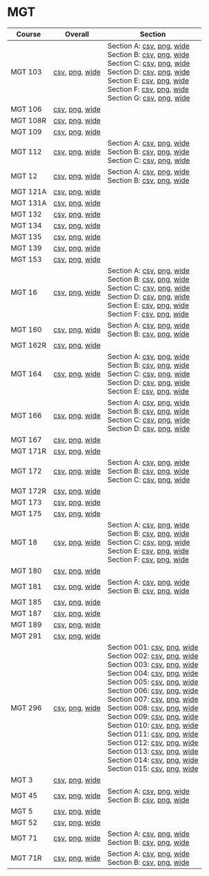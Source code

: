 # MGT

| Course | Overall | Section |
| ------ | ------- | ------- |
| MGT 103 | [csv](https://github.com/UCSD-Historical-Enrollment-Data/2023Fall/blob/main/overall/MGT%20103.csv), [png](https://raw.githubusercontent.com/UCSD-Historical-Enrollment-Data/2023Fall/main/plot_overall/MGT%20103.png), [wide](https://raw.githubusercontent.com/UCSD-Historical-Enrollment-Data/2023Fall/main/plot_overall_wide/MGT%20103.png) | Section A: [csv](https://github.com/UCSD-Historical-Enrollment-Data/2023Fall/blob/main/section/MGT%20103_A.csv), [png](https://raw.githubusercontent.com/UCSD-Historical-Enrollment-Data/2023Fall/main/plot_section/MGT%20103_A.png), [wide](https://raw.githubusercontent.com/UCSD-Historical-Enrollment-Data/2023Fall/main/plot_section_wide/MGT%20103_A.png)<br>Section B: [csv](https://github.com/UCSD-Historical-Enrollment-Data/2023Fall/blob/main/section/MGT%20103_B.csv), [png](https://raw.githubusercontent.com/UCSD-Historical-Enrollment-Data/2023Fall/main/plot_section/MGT%20103_B.png), [wide](https://raw.githubusercontent.com/UCSD-Historical-Enrollment-Data/2023Fall/main/plot_section_wide/MGT%20103_B.png)<br>Section C: [csv](https://github.com/UCSD-Historical-Enrollment-Data/2023Fall/blob/main/section/MGT%20103_C.csv), [png](https://raw.githubusercontent.com/UCSD-Historical-Enrollment-Data/2023Fall/main/plot_section/MGT%20103_C.png), [wide](https://raw.githubusercontent.com/UCSD-Historical-Enrollment-Data/2023Fall/main/plot_section_wide/MGT%20103_C.png)<br>Section D: [csv](https://github.com/UCSD-Historical-Enrollment-Data/2023Fall/blob/main/section/MGT%20103_D.csv), [png](https://raw.githubusercontent.com/UCSD-Historical-Enrollment-Data/2023Fall/main/plot_section/MGT%20103_D.png), [wide](https://raw.githubusercontent.com/UCSD-Historical-Enrollment-Data/2023Fall/main/plot_section_wide/MGT%20103_D.png)<br>Section E: [csv](https://github.com/UCSD-Historical-Enrollment-Data/2023Fall/blob/main/section/MGT%20103_E.csv), [png](https://raw.githubusercontent.com/UCSD-Historical-Enrollment-Data/2023Fall/main/plot_section/MGT%20103_E.png), [wide](https://raw.githubusercontent.com/UCSD-Historical-Enrollment-Data/2023Fall/main/plot_section_wide/MGT%20103_E.png)<br>Section F: [csv](https://github.com/UCSD-Historical-Enrollment-Data/2023Fall/blob/main/section/MGT%20103_F.csv), [png](https://raw.githubusercontent.com/UCSD-Historical-Enrollment-Data/2023Fall/main/plot_section/MGT%20103_F.png), [wide](https://raw.githubusercontent.com/UCSD-Historical-Enrollment-Data/2023Fall/main/plot_section_wide/MGT%20103_F.png)<br>Section G: [csv](https://github.com/UCSD-Historical-Enrollment-Data/2023Fall/blob/main/section/MGT%20103_G.csv), [png](https://raw.githubusercontent.com/UCSD-Historical-Enrollment-Data/2023Fall/main/plot_section/MGT%20103_G.png), [wide](https://raw.githubusercontent.com/UCSD-Historical-Enrollment-Data/2023Fall/main/plot_section_wide/MGT%20103_G.png) |
| MGT 106 | [csv](https://github.com/UCSD-Historical-Enrollment-Data/2023Fall/blob/main/overall/MGT%20106.csv), [png](https://raw.githubusercontent.com/UCSD-Historical-Enrollment-Data/2023Fall/main/plot_overall/MGT%20106.png), [wide](https://raw.githubusercontent.com/UCSD-Historical-Enrollment-Data/2023Fall/main/plot_overall_wide/MGT%20106.png) |  |
| MGT 108R | [csv](https://github.com/UCSD-Historical-Enrollment-Data/2023Fall/blob/main/overall/MGT%20108R.csv), [png](https://raw.githubusercontent.com/UCSD-Historical-Enrollment-Data/2023Fall/main/plot_overall/MGT%20108R.png), [wide](https://raw.githubusercontent.com/UCSD-Historical-Enrollment-Data/2023Fall/main/plot_overall_wide/MGT%20108R.png) |  |
| MGT 109 | [csv](https://github.com/UCSD-Historical-Enrollment-Data/2023Fall/blob/main/overall/MGT%20109.csv), [png](https://raw.githubusercontent.com/UCSD-Historical-Enrollment-Data/2023Fall/main/plot_overall/MGT%20109.png), [wide](https://raw.githubusercontent.com/UCSD-Historical-Enrollment-Data/2023Fall/main/plot_overall_wide/MGT%20109.png) |  |
| MGT 112 | [csv](https://github.com/UCSD-Historical-Enrollment-Data/2023Fall/blob/main/overall/MGT%20112.csv), [png](https://raw.githubusercontent.com/UCSD-Historical-Enrollment-Data/2023Fall/main/plot_overall/MGT%20112.png), [wide](https://raw.githubusercontent.com/UCSD-Historical-Enrollment-Data/2023Fall/main/plot_overall_wide/MGT%20112.png) | Section A: [csv](https://github.com/UCSD-Historical-Enrollment-Data/2023Fall/blob/main/section/MGT%20112_A.csv), [png](https://raw.githubusercontent.com/UCSD-Historical-Enrollment-Data/2023Fall/main/plot_section/MGT%20112_A.png), [wide](https://raw.githubusercontent.com/UCSD-Historical-Enrollment-Data/2023Fall/main/plot_section_wide/MGT%20112_A.png)<br>Section B: [csv](https://github.com/UCSD-Historical-Enrollment-Data/2023Fall/blob/main/section/MGT%20112_B.csv), [png](https://raw.githubusercontent.com/UCSD-Historical-Enrollment-Data/2023Fall/main/plot_section/MGT%20112_B.png), [wide](https://raw.githubusercontent.com/UCSD-Historical-Enrollment-Data/2023Fall/main/plot_section_wide/MGT%20112_B.png)<br>Section C: [csv](https://github.com/UCSD-Historical-Enrollment-Data/2023Fall/blob/main/section/MGT%20112_C.csv), [png](https://raw.githubusercontent.com/UCSD-Historical-Enrollment-Data/2023Fall/main/plot_section/MGT%20112_C.png), [wide](https://raw.githubusercontent.com/UCSD-Historical-Enrollment-Data/2023Fall/main/plot_section_wide/MGT%20112_C.png) |
| MGT 12 | [csv](https://github.com/UCSD-Historical-Enrollment-Data/2023Fall/blob/main/overall/MGT%2012.csv), [png](https://raw.githubusercontent.com/UCSD-Historical-Enrollment-Data/2023Fall/main/plot_overall/MGT%2012.png), [wide](https://raw.githubusercontent.com/UCSD-Historical-Enrollment-Data/2023Fall/main/plot_overall_wide/MGT%2012.png) | Section A: [csv](https://github.com/UCSD-Historical-Enrollment-Data/2023Fall/blob/main/section/MGT%2012_A.csv), [png](https://raw.githubusercontent.com/UCSD-Historical-Enrollment-Data/2023Fall/main/plot_section/MGT%2012_A.png), [wide](https://raw.githubusercontent.com/UCSD-Historical-Enrollment-Data/2023Fall/main/plot_section_wide/MGT%2012_A.png)<br>Section B: [csv](https://github.com/UCSD-Historical-Enrollment-Data/2023Fall/blob/main/section/MGT%2012_B.csv), [png](https://raw.githubusercontent.com/UCSD-Historical-Enrollment-Data/2023Fall/main/plot_section/MGT%2012_B.png), [wide](https://raw.githubusercontent.com/UCSD-Historical-Enrollment-Data/2023Fall/main/plot_section_wide/MGT%2012_B.png) |
| MGT 121A | [csv](https://github.com/UCSD-Historical-Enrollment-Data/2023Fall/blob/main/overall/MGT%20121A.csv), [png](https://raw.githubusercontent.com/UCSD-Historical-Enrollment-Data/2023Fall/main/plot_overall/MGT%20121A.png), [wide](https://raw.githubusercontent.com/UCSD-Historical-Enrollment-Data/2023Fall/main/plot_overall_wide/MGT%20121A.png) |  |
| MGT 131A | [csv](https://github.com/UCSD-Historical-Enrollment-Data/2023Fall/blob/main/overall/MGT%20131A.csv), [png](https://raw.githubusercontent.com/UCSD-Historical-Enrollment-Data/2023Fall/main/plot_overall/MGT%20131A.png), [wide](https://raw.githubusercontent.com/UCSD-Historical-Enrollment-Data/2023Fall/main/plot_overall_wide/MGT%20131A.png) |  |
| MGT 132 | [csv](https://github.com/UCSD-Historical-Enrollment-Data/2023Fall/blob/main/overall/MGT%20132.csv), [png](https://raw.githubusercontent.com/UCSD-Historical-Enrollment-Data/2023Fall/main/plot_overall/MGT%20132.png), [wide](https://raw.githubusercontent.com/UCSD-Historical-Enrollment-Data/2023Fall/main/plot_overall_wide/MGT%20132.png) |  |
| MGT 134 | [csv](https://github.com/UCSD-Historical-Enrollment-Data/2023Fall/blob/main/overall/MGT%20134.csv), [png](https://raw.githubusercontent.com/UCSD-Historical-Enrollment-Data/2023Fall/main/plot_overall/MGT%20134.png), [wide](https://raw.githubusercontent.com/UCSD-Historical-Enrollment-Data/2023Fall/main/plot_overall_wide/MGT%20134.png) |  |
| MGT 135 | [csv](https://github.com/UCSD-Historical-Enrollment-Data/2023Fall/blob/main/overall/MGT%20135.csv), [png](https://raw.githubusercontent.com/UCSD-Historical-Enrollment-Data/2023Fall/main/plot_overall/MGT%20135.png), [wide](https://raw.githubusercontent.com/UCSD-Historical-Enrollment-Data/2023Fall/main/plot_overall_wide/MGT%20135.png) |  |
| MGT 139 | [csv](https://github.com/UCSD-Historical-Enrollment-Data/2023Fall/blob/main/overall/MGT%20139.csv), [png](https://raw.githubusercontent.com/UCSD-Historical-Enrollment-Data/2023Fall/main/plot_overall/MGT%20139.png), [wide](https://raw.githubusercontent.com/UCSD-Historical-Enrollment-Data/2023Fall/main/plot_overall_wide/MGT%20139.png) |  |
| MGT 153 | [csv](https://github.com/UCSD-Historical-Enrollment-Data/2023Fall/blob/main/overall/MGT%20153.csv), [png](https://raw.githubusercontent.com/UCSD-Historical-Enrollment-Data/2023Fall/main/plot_overall/MGT%20153.png), [wide](https://raw.githubusercontent.com/UCSD-Historical-Enrollment-Data/2023Fall/main/plot_overall_wide/MGT%20153.png) |  |
| MGT 16 | [csv](https://github.com/UCSD-Historical-Enrollment-Data/2023Fall/blob/main/overall/MGT%2016.csv), [png](https://raw.githubusercontent.com/UCSD-Historical-Enrollment-Data/2023Fall/main/plot_overall/MGT%2016.png), [wide](https://raw.githubusercontent.com/UCSD-Historical-Enrollment-Data/2023Fall/main/plot_overall_wide/MGT%2016.png) | Section A: [csv](https://github.com/UCSD-Historical-Enrollment-Data/2023Fall/blob/main/section/MGT%2016_A.csv), [png](https://raw.githubusercontent.com/UCSD-Historical-Enrollment-Data/2023Fall/main/plot_section/MGT%2016_A.png), [wide](https://raw.githubusercontent.com/UCSD-Historical-Enrollment-Data/2023Fall/main/plot_section_wide/MGT%2016_A.png)<br>Section B: [csv](https://github.com/UCSD-Historical-Enrollment-Data/2023Fall/blob/main/section/MGT%2016_B.csv), [png](https://raw.githubusercontent.com/UCSD-Historical-Enrollment-Data/2023Fall/main/plot_section/MGT%2016_B.png), [wide](https://raw.githubusercontent.com/UCSD-Historical-Enrollment-Data/2023Fall/main/plot_section_wide/MGT%2016_B.png)<br>Section C: [csv](https://github.com/UCSD-Historical-Enrollment-Data/2023Fall/blob/main/section/MGT%2016_C.csv), [png](https://raw.githubusercontent.com/UCSD-Historical-Enrollment-Data/2023Fall/main/plot_section/MGT%2016_C.png), [wide](https://raw.githubusercontent.com/UCSD-Historical-Enrollment-Data/2023Fall/main/plot_section_wide/MGT%2016_C.png)<br>Section D: [csv](https://github.com/UCSD-Historical-Enrollment-Data/2023Fall/blob/main/section/MGT%2016_D.csv), [png](https://raw.githubusercontent.com/UCSD-Historical-Enrollment-Data/2023Fall/main/plot_section/MGT%2016_D.png), [wide](https://raw.githubusercontent.com/UCSD-Historical-Enrollment-Data/2023Fall/main/plot_section_wide/MGT%2016_D.png)<br>Section E: [csv](https://github.com/UCSD-Historical-Enrollment-Data/2023Fall/blob/main/section/MGT%2016_E.csv), [png](https://raw.githubusercontent.com/UCSD-Historical-Enrollment-Data/2023Fall/main/plot_section/MGT%2016_E.png), [wide](https://raw.githubusercontent.com/UCSD-Historical-Enrollment-Data/2023Fall/main/plot_section_wide/MGT%2016_E.png)<br>Section F: [csv](https://github.com/UCSD-Historical-Enrollment-Data/2023Fall/blob/main/section/MGT%2016_F.csv), [png](https://raw.githubusercontent.com/UCSD-Historical-Enrollment-Data/2023Fall/main/plot_section/MGT%2016_F.png), [wide](https://raw.githubusercontent.com/UCSD-Historical-Enrollment-Data/2023Fall/main/plot_section_wide/MGT%2016_F.png) |
| MGT 160 | [csv](https://github.com/UCSD-Historical-Enrollment-Data/2023Fall/blob/main/overall/MGT%20160.csv), [png](https://raw.githubusercontent.com/UCSD-Historical-Enrollment-Data/2023Fall/main/plot_overall/MGT%20160.png), [wide](https://raw.githubusercontent.com/UCSD-Historical-Enrollment-Data/2023Fall/main/plot_overall_wide/MGT%20160.png) | Section A: [csv](https://github.com/UCSD-Historical-Enrollment-Data/2023Fall/blob/main/section/MGT%20160_A.csv), [png](https://raw.githubusercontent.com/UCSD-Historical-Enrollment-Data/2023Fall/main/plot_section/MGT%20160_A.png), [wide](https://raw.githubusercontent.com/UCSD-Historical-Enrollment-Data/2023Fall/main/plot_section_wide/MGT%20160_A.png)<br>Section B: [csv](https://github.com/UCSD-Historical-Enrollment-Data/2023Fall/blob/main/section/MGT%20160_B.csv), [png](https://raw.githubusercontent.com/UCSD-Historical-Enrollment-Data/2023Fall/main/plot_section/MGT%20160_B.png), [wide](https://raw.githubusercontent.com/UCSD-Historical-Enrollment-Data/2023Fall/main/plot_section_wide/MGT%20160_B.png) |
| MGT 162R | [csv](https://github.com/UCSD-Historical-Enrollment-Data/2023Fall/blob/main/overall/MGT%20162R.csv), [png](https://raw.githubusercontent.com/UCSD-Historical-Enrollment-Data/2023Fall/main/plot_overall/MGT%20162R.png), [wide](https://raw.githubusercontent.com/UCSD-Historical-Enrollment-Data/2023Fall/main/plot_overall_wide/MGT%20162R.png) |  |
| MGT 164 | [csv](https://github.com/UCSD-Historical-Enrollment-Data/2023Fall/blob/main/overall/MGT%20164.csv), [png](https://raw.githubusercontent.com/UCSD-Historical-Enrollment-Data/2023Fall/main/plot_overall/MGT%20164.png), [wide](https://raw.githubusercontent.com/UCSD-Historical-Enrollment-Data/2023Fall/main/plot_overall_wide/MGT%20164.png) | Section A: [csv](https://github.com/UCSD-Historical-Enrollment-Data/2023Fall/blob/main/section/MGT%20164_A.csv), [png](https://raw.githubusercontent.com/UCSD-Historical-Enrollment-Data/2023Fall/main/plot_section/MGT%20164_A.png), [wide](https://raw.githubusercontent.com/UCSD-Historical-Enrollment-Data/2023Fall/main/plot_section_wide/MGT%20164_A.png)<br>Section B: [csv](https://github.com/UCSD-Historical-Enrollment-Data/2023Fall/blob/main/section/MGT%20164_B.csv), [png](https://raw.githubusercontent.com/UCSD-Historical-Enrollment-Data/2023Fall/main/plot_section/MGT%20164_B.png), [wide](https://raw.githubusercontent.com/UCSD-Historical-Enrollment-Data/2023Fall/main/plot_section_wide/MGT%20164_B.png)<br>Section C: [csv](https://github.com/UCSD-Historical-Enrollment-Data/2023Fall/blob/main/section/MGT%20164_C.csv), [png](https://raw.githubusercontent.com/UCSD-Historical-Enrollment-Data/2023Fall/main/plot_section/MGT%20164_C.png), [wide](https://raw.githubusercontent.com/UCSD-Historical-Enrollment-Data/2023Fall/main/plot_section_wide/MGT%20164_C.png)<br>Section D: [csv](https://github.com/UCSD-Historical-Enrollment-Data/2023Fall/blob/main/section/MGT%20164_D.csv), [png](https://raw.githubusercontent.com/UCSD-Historical-Enrollment-Data/2023Fall/main/plot_section/MGT%20164_D.png), [wide](https://raw.githubusercontent.com/UCSD-Historical-Enrollment-Data/2023Fall/main/plot_section_wide/MGT%20164_D.png)<br>Section E: [csv](https://github.com/UCSD-Historical-Enrollment-Data/2023Fall/blob/main/section/MGT%20164_E.csv), [png](https://raw.githubusercontent.com/UCSD-Historical-Enrollment-Data/2023Fall/main/plot_section/MGT%20164_E.png), [wide](https://raw.githubusercontent.com/UCSD-Historical-Enrollment-Data/2023Fall/main/plot_section_wide/MGT%20164_E.png) |
| MGT 166 | [csv](https://github.com/UCSD-Historical-Enrollment-Data/2023Fall/blob/main/overall/MGT%20166.csv), [png](https://raw.githubusercontent.com/UCSD-Historical-Enrollment-Data/2023Fall/main/plot_overall/MGT%20166.png), [wide](https://raw.githubusercontent.com/UCSD-Historical-Enrollment-Data/2023Fall/main/plot_overall_wide/MGT%20166.png) | Section A: [csv](https://github.com/UCSD-Historical-Enrollment-Data/2023Fall/blob/main/section/MGT%20166_A.csv), [png](https://raw.githubusercontent.com/UCSD-Historical-Enrollment-Data/2023Fall/main/plot_section/MGT%20166_A.png), [wide](https://raw.githubusercontent.com/UCSD-Historical-Enrollment-Data/2023Fall/main/plot_section_wide/MGT%20166_A.png)<br>Section B: [csv](https://github.com/UCSD-Historical-Enrollment-Data/2023Fall/blob/main/section/MGT%20166_B.csv), [png](https://raw.githubusercontent.com/UCSD-Historical-Enrollment-Data/2023Fall/main/plot_section/MGT%20166_B.png), [wide](https://raw.githubusercontent.com/UCSD-Historical-Enrollment-Data/2023Fall/main/plot_section_wide/MGT%20166_B.png)<br>Section C: [csv](https://github.com/UCSD-Historical-Enrollment-Data/2023Fall/blob/main/section/MGT%20166_C.csv), [png](https://raw.githubusercontent.com/UCSD-Historical-Enrollment-Data/2023Fall/main/plot_section/MGT%20166_C.png), [wide](https://raw.githubusercontent.com/UCSD-Historical-Enrollment-Data/2023Fall/main/plot_section_wide/MGT%20166_C.png)<br>Section D: [csv](https://github.com/UCSD-Historical-Enrollment-Data/2023Fall/blob/main/section/MGT%20166_D.csv), [png](https://raw.githubusercontent.com/UCSD-Historical-Enrollment-Data/2023Fall/main/plot_section/MGT%20166_D.png), [wide](https://raw.githubusercontent.com/UCSD-Historical-Enrollment-Data/2023Fall/main/plot_section_wide/MGT%20166_D.png) |
| MGT 167 | [csv](https://github.com/UCSD-Historical-Enrollment-Data/2023Fall/blob/main/overall/MGT%20167.csv), [png](https://raw.githubusercontent.com/UCSD-Historical-Enrollment-Data/2023Fall/main/plot_overall/MGT%20167.png), [wide](https://raw.githubusercontent.com/UCSD-Historical-Enrollment-Data/2023Fall/main/plot_overall_wide/MGT%20167.png) |  |
| MGT 171R | [csv](https://github.com/UCSD-Historical-Enrollment-Data/2023Fall/blob/main/overall/MGT%20171R.csv), [png](https://raw.githubusercontent.com/UCSD-Historical-Enrollment-Data/2023Fall/main/plot_overall/MGT%20171R.png), [wide](https://raw.githubusercontent.com/UCSD-Historical-Enrollment-Data/2023Fall/main/plot_overall_wide/MGT%20171R.png) |  |
| MGT 172 | [csv](https://github.com/UCSD-Historical-Enrollment-Data/2023Fall/blob/main/overall/MGT%20172.csv), [png](https://raw.githubusercontent.com/UCSD-Historical-Enrollment-Data/2023Fall/main/plot_overall/MGT%20172.png), [wide](https://raw.githubusercontent.com/UCSD-Historical-Enrollment-Data/2023Fall/main/plot_overall_wide/MGT%20172.png) | Section A: [csv](https://github.com/UCSD-Historical-Enrollment-Data/2023Fall/blob/main/section/MGT%20172_A.csv), [png](https://raw.githubusercontent.com/UCSD-Historical-Enrollment-Data/2023Fall/main/plot_section/MGT%20172_A.png), [wide](https://raw.githubusercontent.com/UCSD-Historical-Enrollment-Data/2023Fall/main/plot_section_wide/MGT%20172_A.png)<br>Section B: [csv](https://github.com/UCSD-Historical-Enrollment-Data/2023Fall/blob/main/section/MGT%20172_B.csv), [png](https://raw.githubusercontent.com/UCSD-Historical-Enrollment-Data/2023Fall/main/plot_section/MGT%20172_B.png), [wide](https://raw.githubusercontent.com/UCSD-Historical-Enrollment-Data/2023Fall/main/plot_section_wide/MGT%20172_B.png)<br>Section C: [csv](https://github.com/UCSD-Historical-Enrollment-Data/2023Fall/blob/main/section/MGT%20172_C.csv), [png](https://raw.githubusercontent.com/UCSD-Historical-Enrollment-Data/2023Fall/main/plot_section/MGT%20172_C.png), [wide](https://raw.githubusercontent.com/UCSD-Historical-Enrollment-Data/2023Fall/main/plot_section_wide/MGT%20172_C.png) |
| MGT 172R | [csv](https://github.com/UCSD-Historical-Enrollment-Data/2023Fall/blob/main/overall/MGT%20172R.csv), [png](https://raw.githubusercontent.com/UCSD-Historical-Enrollment-Data/2023Fall/main/plot_overall/MGT%20172R.png), [wide](https://raw.githubusercontent.com/UCSD-Historical-Enrollment-Data/2023Fall/main/plot_overall_wide/MGT%20172R.png) |  |
| MGT 173 | [csv](https://github.com/UCSD-Historical-Enrollment-Data/2023Fall/blob/main/overall/MGT%20173.csv), [png](https://raw.githubusercontent.com/UCSD-Historical-Enrollment-Data/2023Fall/main/plot_overall/MGT%20173.png), [wide](https://raw.githubusercontent.com/UCSD-Historical-Enrollment-Data/2023Fall/main/plot_overall_wide/MGT%20173.png) |  |
| MGT 175 | [csv](https://github.com/UCSD-Historical-Enrollment-Data/2023Fall/blob/main/overall/MGT%20175.csv), [png](https://raw.githubusercontent.com/UCSD-Historical-Enrollment-Data/2023Fall/main/plot_overall/MGT%20175.png), [wide](https://raw.githubusercontent.com/UCSD-Historical-Enrollment-Data/2023Fall/main/plot_overall_wide/MGT%20175.png) |  |
| MGT 18 | [csv](https://github.com/UCSD-Historical-Enrollment-Data/2023Fall/blob/main/overall/MGT%2018.csv), [png](https://raw.githubusercontent.com/UCSD-Historical-Enrollment-Data/2023Fall/main/plot_overall/MGT%2018.png), [wide](https://raw.githubusercontent.com/UCSD-Historical-Enrollment-Data/2023Fall/main/plot_overall_wide/MGT%2018.png) | Section A: [csv](https://github.com/UCSD-Historical-Enrollment-Data/2023Fall/blob/main/section/MGT%2018_A.csv), [png](https://raw.githubusercontent.com/UCSD-Historical-Enrollment-Data/2023Fall/main/plot_section/MGT%2018_A.png), [wide](https://raw.githubusercontent.com/UCSD-Historical-Enrollment-Data/2023Fall/main/plot_section_wide/MGT%2018_A.png)<br>Section B: [csv](https://github.com/UCSD-Historical-Enrollment-Data/2023Fall/blob/main/section/MGT%2018_B.csv), [png](https://raw.githubusercontent.com/UCSD-Historical-Enrollment-Data/2023Fall/main/plot_section/MGT%2018_B.png), [wide](https://raw.githubusercontent.com/UCSD-Historical-Enrollment-Data/2023Fall/main/plot_section_wide/MGT%2018_B.png)<br>Section C: [csv](https://github.com/UCSD-Historical-Enrollment-Data/2023Fall/blob/main/section/MGT%2018_C.csv), [png](https://raw.githubusercontent.com/UCSD-Historical-Enrollment-Data/2023Fall/main/plot_section/MGT%2018_C.png), [wide](https://raw.githubusercontent.com/UCSD-Historical-Enrollment-Data/2023Fall/main/plot_section_wide/MGT%2018_C.png)<br>Section E: [csv](https://github.com/UCSD-Historical-Enrollment-Data/2023Fall/blob/main/section/MGT%2018_E.csv), [png](https://raw.githubusercontent.com/UCSD-Historical-Enrollment-Data/2023Fall/main/plot_section/MGT%2018_E.png), [wide](https://raw.githubusercontent.com/UCSD-Historical-Enrollment-Data/2023Fall/main/plot_section_wide/MGT%2018_E.png)<br>Section F: [csv](https://github.com/UCSD-Historical-Enrollment-Data/2023Fall/blob/main/section/MGT%2018_F.csv), [png](https://raw.githubusercontent.com/UCSD-Historical-Enrollment-Data/2023Fall/main/plot_section/MGT%2018_F.png), [wide](https://raw.githubusercontent.com/UCSD-Historical-Enrollment-Data/2023Fall/main/plot_section_wide/MGT%2018_F.png) |
| MGT 180 | [csv](https://github.com/UCSD-Historical-Enrollment-Data/2023Fall/blob/main/overall/MGT%20180.csv), [png](https://raw.githubusercontent.com/UCSD-Historical-Enrollment-Data/2023Fall/main/plot_overall/MGT%20180.png), [wide](https://raw.githubusercontent.com/UCSD-Historical-Enrollment-Data/2023Fall/main/plot_overall_wide/MGT%20180.png) |  |
| MGT 181 | [csv](https://github.com/UCSD-Historical-Enrollment-Data/2023Fall/blob/main/overall/MGT%20181.csv), [png](https://raw.githubusercontent.com/UCSD-Historical-Enrollment-Data/2023Fall/main/plot_overall/MGT%20181.png), [wide](https://raw.githubusercontent.com/UCSD-Historical-Enrollment-Data/2023Fall/main/plot_overall_wide/MGT%20181.png) | Section A: [csv](https://github.com/UCSD-Historical-Enrollment-Data/2023Fall/blob/main/section/MGT%20181_A.csv), [png](https://raw.githubusercontent.com/UCSD-Historical-Enrollment-Data/2023Fall/main/plot_section/MGT%20181_A.png), [wide](https://raw.githubusercontent.com/UCSD-Historical-Enrollment-Data/2023Fall/main/plot_section_wide/MGT%20181_A.png)<br>Section B: [csv](https://github.com/UCSD-Historical-Enrollment-Data/2023Fall/blob/main/section/MGT%20181_B.csv), [png](https://raw.githubusercontent.com/UCSD-Historical-Enrollment-Data/2023Fall/main/plot_section/MGT%20181_B.png), [wide](https://raw.githubusercontent.com/UCSD-Historical-Enrollment-Data/2023Fall/main/plot_section_wide/MGT%20181_B.png) |
| MGT 185 | [csv](https://github.com/UCSD-Historical-Enrollment-Data/2023Fall/blob/main/overall/MGT%20185.csv), [png](https://raw.githubusercontent.com/UCSD-Historical-Enrollment-Data/2023Fall/main/plot_overall/MGT%20185.png), [wide](https://raw.githubusercontent.com/UCSD-Historical-Enrollment-Data/2023Fall/main/plot_overall_wide/MGT%20185.png) |  |
| MGT 187 | [csv](https://github.com/UCSD-Historical-Enrollment-Data/2023Fall/blob/main/overall/MGT%20187.csv), [png](https://raw.githubusercontent.com/UCSD-Historical-Enrollment-Data/2023Fall/main/plot_overall/MGT%20187.png), [wide](https://raw.githubusercontent.com/UCSD-Historical-Enrollment-Data/2023Fall/main/plot_overall_wide/MGT%20187.png) |  |
| MGT 189 | [csv](https://github.com/UCSD-Historical-Enrollment-Data/2023Fall/blob/main/overall/MGT%20189.csv), [png](https://raw.githubusercontent.com/UCSD-Historical-Enrollment-Data/2023Fall/main/plot_overall/MGT%20189.png), [wide](https://raw.githubusercontent.com/UCSD-Historical-Enrollment-Data/2023Fall/main/plot_overall_wide/MGT%20189.png) |  |
| MGT 291 | [csv](https://github.com/UCSD-Historical-Enrollment-Data/2023Fall/blob/main/overall/MGT%20291.csv), [png](https://raw.githubusercontent.com/UCSD-Historical-Enrollment-Data/2023Fall/main/plot_overall/MGT%20291.png), [wide](https://raw.githubusercontent.com/UCSD-Historical-Enrollment-Data/2023Fall/main/plot_overall_wide/MGT%20291.png) |  |
| MGT 296 | [csv](https://github.com/UCSD-Historical-Enrollment-Data/2023Fall/blob/main/overall/MGT%20296.csv), [png](https://raw.githubusercontent.com/UCSD-Historical-Enrollment-Data/2023Fall/main/plot_overall/MGT%20296.png), [wide](https://raw.githubusercontent.com/UCSD-Historical-Enrollment-Data/2023Fall/main/plot_overall_wide/MGT%20296.png) | Section 001: [csv](https://github.com/UCSD-Historical-Enrollment-Data/2023Fall/blob/main/section/MGT%20296_001.csv), [png](https://raw.githubusercontent.com/UCSD-Historical-Enrollment-Data/2023Fall/main/plot_section/MGT%20296_001.png), [wide](https://raw.githubusercontent.com/UCSD-Historical-Enrollment-Data/2023Fall/main/plot_section_wide/MGT%20296_001.png)<br>Section 002: [csv](https://github.com/UCSD-Historical-Enrollment-Data/2023Fall/blob/main/section/MGT%20296_002.csv), [png](https://raw.githubusercontent.com/UCSD-Historical-Enrollment-Data/2023Fall/main/plot_section/MGT%20296_002.png), [wide](https://raw.githubusercontent.com/UCSD-Historical-Enrollment-Data/2023Fall/main/plot_section_wide/MGT%20296_002.png)<br>Section 003: [csv](https://github.com/UCSD-Historical-Enrollment-Data/2023Fall/blob/main/section/MGT%20296_003.csv), [png](https://raw.githubusercontent.com/UCSD-Historical-Enrollment-Data/2023Fall/main/plot_section/MGT%20296_003.png), [wide](https://raw.githubusercontent.com/UCSD-Historical-Enrollment-Data/2023Fall/main/plot_section_wide/MGT%20296_003.png)<br>Section 004: [csv](https://github.com/UCSD-Historical-Enrollment-Data/2023Fall/blob/main/section/MGT%20296_004.csv), [png](https://raw.githubusercontent.com/UCSD-Historical-Enrollment-Data/2023Fall/main/plot_section/MGT%20296_004.png), [wide](https://raw.githubusercontent.com/UCSD-Historical-Enrollment-Data/2023Fall/main/plot_section_wide/MGT%20296_004.png)<br>Section 005: [csv](https://github.com/UCSD-Historical-Enrollment-Data/2023Fall/blob/main/section/MGT%20296_005.csv), [png](https://raw.githubusercontent.com/UCSD-Historical-Enrollment-Data/2023Fall/main/plot_section/MGT%20296_005.png), [wide](https://raw.githubusercontent.com/UCSD-Historical-Enrollment-Data/2023Fall/main/plot_section_wide/MGT%20296_005.png)<br>Section 006: [csv](https://github.com/UCSD-Historical-Enrollment-Data/2023Fall/blob/main/section/MGT%20296_006.csv), [png](https://raw.githubusercontent.com/UCSD-Historical-Enrollment-Data/2023Fall/main/plot_section/MGT%20296_006.png), [wide](https://raw.githubusercontent.com/UCSD-Historical-Enrollment-Data/2023Fall/main/plot_section_wide/MGT%20296_006.png)<br>Section 007: [csv](https://github.com/UCSD-Historical-Enrollment-Data/2023Fall/blob/main/section/MGT%20296_007.csv), [png](https://raw.githubusercontent.com/UCSD-Historical-Enrollment-Data/2023Fall/main/plot_section/MGT%20296_007.png), [wide](https://raw.githubusercontent.com/UCSD-Historical-Enrollment-Data/2023Fall/main/plot_section_wide/MGT%20296_007.png)<br>Section 008: [csv](https://github.com/UCSD-Historical-Enrollment-Data/2023Fall/blob/main/section/MGT%20296_008.csv), [png](https://raw.githubusercontent.com/UCSD-Historical-Enrollment-Data/2023Fall/main/plot_section/MGT%20296_008.png), [wide](https://raw.githubusercontent.com/UCSD-Historical-Enrollment-Data/2023Fall/main/plot_section_wide/MGT%20296_008.png)<br>Section 009: [csv](https://github.com/UCSD-Historical-Enrollment-Data/2023Fall/blob/main/section/MGT%20296_009.csv), [png](https://raw.githubusercontent.com/UCSD-Historical-Enrollment-Data/2023Fall/main/plot_section/MGT%20296_009.png), [wide](https://raw.githubusercontent.com/UCSD-Historical-Enrollment-Data/2023Fall/main/plot_section_wide/MGT%20296_009.png)<br>Section 010: [csv](https://github.com/UCSD-Historical-Enrollment-Data/2023Fall/blob/main/section/MGT%20296_010.csv), [png](https://raw.githubusercontent.com/UCSD-Historical-Enrollment-Data/2023Fall/main/plot_section/MGT%20296_010.png), [wide](https://raw.githubusercontent.com/UCSD-Historical-Enrollment-Data/2023Fall/main/plot_section_wide/MGT%20296_010.png)<br>Section 011: [csv](https://github.com/UCSD-Historical-Enrollment-Data/2023Fall/blob/main/section/MGT%20296_011.csv), [png](https://raw.githubusercontent.com/UCSD-Historical-Enrollment-Data/2023Fall/main/plot_section/MGT%20296_011.png), [wide](https://raw.githubusercontent.com/UCSD-Historical-Enrollment-Data/2023Fall/main/plot_section_wide/MGT%20296_011.png)<br>Section 012: [csv](https://github.com/UCSD-Historical-Enrollment-Data/2023Fall/blob/main/section/MGT%20296_012.csv), [png](https://raw.githubusercontent.com/UCSD-Historical-Enrollment-Data/2023Fall/main/plot_section/MGT%20296_012.png), [wide](https://raw.githubusercontent.com/UCSD-Historical-Enrollment-Data/2023Fall/main/plot_section_wide/MGT%20296_012.png)<br>Section 013: [csv](https://github.com/UCSD-Historical-Enrollment-Data/2023Fall/blob/main/section/MGT%20296_013.csv), [png](https://raw.githubusercontent.com/UCSD-Historical-Enrollment-Data/2023Fall/main/plot_section/MGT%20296_013.png), [wide](https://raw.githubusercontent.com/UCSD-Historical-Enrollment-Data/2023Fall/main/plot_section_wide/MGT%20296_013.png)<br>Section 014: [csv](https://github.com/UCSD-Historical-Enrollment-Data/2023Fall/blob/main/section/MGT%20296_014.csv), [png](https://raw.githubusercontent.com/UCSD-Historical-Enrollment-Data/2023Fall/main/plot_section/MGT%20296_014.png), [wide](https://raw.githubusercontent.com/UCSD-Historical-Enrollment-Data/2023Fall/main/plot_section_wide/MGT%20296_014.png)<br>Section 015: [csv](https://github.com/UCSD-Historical-Enrollment-Data/2023Fall/blob/main/section/MGT%20296_015.csv), [png](https://raw.githubusercontent.com/UCSD-Historical-Enrollment-Data/2023Fall/main/plot_section/MGT%20296_015.png), [wide](https://raw.githubusercontent.com/UCSD-Historical-Enrollment-Data/2023Fall/main/plot_section_wide/MGT%20296_015.png) |
| MGT 3 | [csv](https://github.com/UCSD-Historical-Enrollment-Data/2023Fall/blob/main/overall/MGT%203.csv), [png](https://raw.githubusercontent.com/UCSD-Historical-Enrollment-Data/2023Fall/main/plot_overall/MGT%203.png), [wide](https://raw.githubusercontent.com/UCSD-Historical-Enrollment-Data/2023Fall/main/plot_overall_wide/MGT%203.png) |  |
| MGT 45 | [csv](https://github.com/UCSD-Historical-Enrollment-Data/2023Fall/blob/main/overall/MGT%2045.csv), [png](https://raw.githubusercontent.com/UCSD-Historical-Enrollment-Data/2023Fall/main/plot_overall/MGT%2045.png), [wide](https://raw.githubusercontent.com/UCSD-Historical-Enrollment-Data/2023Fall/main/plot_overall_wide/MGT%2045.png) | Section A: [csv](https://github.com/UCSD-Historical-Enrollment-Data/2023Fall/blob/main/section/MGT%2045_A.csv), [png](https://raw.githubusercontent.com/UCSD-Historical-Enrollment-Data/2023Fall/main/plot_section/MGT%2045_A.png), [wide](https://raw.githubusercontent.com/UCSD-Historical-Enrollment-Data/2023Fall/main/plot_section_wide/MGT%2045_A.png)<br>Section B: [csv](https://github.com/UCSD-Historical-Enrollment-Data/2023Fall/blob/main/section/MGT%2045_B.csv), [png](https://raw.githubusercontent.com/UCSD-Historical-Enrollment-Data/2023Fall/main/plot_section/MGT%2045_B.png), [wide](https://raw.githubusercontent.com/UCSD-Historical-Enrollment-Data/2023Fall/main/plot_section_wide/MGT%2045_B.png) |
| MGT 5 | [csv](https://github.com/UCSD-Historical-Enrollment-Data/2023Fall/blob/main/overall/MGT%205.csv), [png](https://raw.githubusercontent.com/UCSD-Historical-Enrollment-Data/2023Fall/main/plot_overall/MGT%205.png), [wide](https://raw.githubusercontent.com/UCSD-Historical-Enrollment-Data/2023Fall/main/plot_overall_wide/MGT%205.png) |  |
| MGT 52 | [csv](https://github.com/UCSD-Historical-Enrollment-Data/2023Fall/blob/main/overall/MGT%2052.csv), [png](https://raw.githubusercontent.com/UCSD-Historical-Enrollment-Data/2023Fall/main/plot_overall/MGT%2052.png), [wide](https://raw.githubusercontent.com/UCSD-Historical-Enrollment-Data/2023Fall/main/plot_overall_wide/MGT%2052.png) |  |
| MGT 71 | [csv](https://github.com/UCSD-Historical-Enrollment-Data/2023Fall/blob/main/overall/MGT%2071.csv), [png](https://raw.githubusercontent.com/UCSD-Historical-Enrollment-Data/2023Fall/main/plot_overall/MGT%2071.png), [wide](https://raw.githubusercontent.com/UCSD-Historical-Enrollment-Data/2023Fall/main/plot_overall_wide/MGT%2071.png) | Section A: [csv](https://github.com/UCSD-Historical-Enrollment-Data/2023Fall/blob/main/section/MGT%2071_A.csv), [png](https://raw.githubusercontent.com/UCSD-Historical-Enrollment-Data/2023Fall/main/plot_section/MGT%2071_A.png), [wide](https://raw.githubusercontent.com/UCSD-Historical-Enrollment-Data/2023Fall/main/plot_section_wide/MGT%2071_A.png)<br>Section B: [csv](https://github.com/UCSD-Historical-Enrollment-Data/2023Fall/blob/main/section/MGT%2071_B.csv), [png](https://raw.githubusercontent.com/UCSD-Historical-Enrollment-Data/2023Fall/main/plot_section/MGT%2071_B.png), [wide](https://raw.githubusercontent.com/UCSD-Historical-Enrollment-Data/2023Fall/main/plot_section_wide/MGT%2071_B.png) |
| MGT 71R | [csv](https://github.com/UCSD-Historical-Enrollment-Data/2023Fall/blob/main/overall/MGT%2071R.csv), [png](https://raw.githubusercontent.com/UCSD-Historical-Enrollment-Data/2023Fall/main/plot_overall/MGT%2071R.png), [wide](https://raw.githubusercontent.com/UCSD-Historical-Enrollment-Data/2023Fall/main/plot_overall_wide/MGT%2071R.png) | Section A: [csv](https://github.com/UCSD-Historical-Enrollment-Data/2023Fall/blob/main/section/MGT%2071R_A.csv), [png](https://raw.githubusercontent.com/UCSD-Historical-Enrollment-Data/2023Fall/main/plot_section/MGT%2071R_A.png), [wide](https://raw.githubusercontent.com/UCSD-Historical-Enrollment-Data/2023Fall/main/plot_section_wide/MGT%2071R_A.png)<br>Section B: [csv](https://github.com/UCSD-Historical-Enrollment-Data/2023Fall/blob/main/section/MGT%2071R_B.csv), [png](https://raw.githubusercontent.com/UCSD-Historical-Enrollment-Data/2023Fall/main/plot_section/MGT%2071R_B.png), [wide](https://raw.githubusercontent.com/UCSD-Historical-Enrollment-Data/2023Fall/main/plot_section_wide/MGT%2071R_B.png) |
